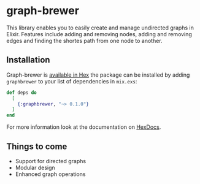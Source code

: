 # graph-brewer

This library enables you to easily create and manage undirected graphs in Elixir.
Features include adding and removing nodes, adding and removing edges and finding the shortes path from one node to another.

## Installation

Graph-brewer is [available in Hex](https://hexdocs.pm/graphbrewer) the package can be installed
by adding `graphbrewer` to your list of dependencies in `mix.exs`:

```elixir
def deps do
  [
    {:graphbrewer, "~> 0.1.0"}
  ]
end
```

For more information look at the documentation on [HexDocs](https://hexdocs.pm/graphbrewer).

## Things to come

- Support for directed graphs
- Modular design
- Enhanced graph operations

